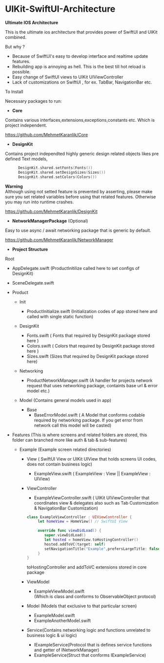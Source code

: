 # UIKit-SwiftUI-Architecture

**Ultimate IOS Architecture** 


This is the ultimate ios architecture that provides power of SwiftUI and UIKit combined.

But why ? 

- Because of SwiftUI's easy to develop interface and realtime update features.
- Rebuilding app is annoying as hell. This is the best till hot reload is possible.
- Easy change of SwiftUI views to UIKit UIViewController
- Lack of customizations on SwiftUI , for ex. TabBar, NavigationBar etc.

To Install 

Necessary packages to run:

- **Core**

Contains various interfaces,extensions,exceptions,constants etc. Which is project independent.

https://github.com/MehmetKaranlik/Core

- **DesignKit**

Contains project independted highly generic design related objects likes pre defined Text models,


````swift
      DesignKit.shared.setFonts(Fonts())
      DesignKit.shared.setDesignSizes(Sizes())
      DesignKit.shared.setColors(Colors())
````

**Warning** <br />
Although using not setted feature is prevented by asserting, please make sure you set related variables before using that related features.
Otherwise you may run into runtime crashes.

https://github.com/MehmetKaranlik/DesignKit

- **NetworkManagerPackage** (Optional)

Easy to use async / await  networking package that is generic by default.

https://github.com/MehmetKaranlik/NetworkManager



- **Project Structure** 


Root<br />
   - AppDelegate.swift (ProductInitilize called here to set configs of DesignKit)
   - SceneDelegate.swift
   - Product<br />
        - Init
            - ProductInitialize.swift (Initialization codes of app stored here and called with single static function)<br />
        - DesignKit
            - Fonts.swift ( Fonts that required by DesignKit package stored here )<br />
            - Colors.swift ( Colors that required by DesignKit package stored here )<br />
            - Sizes.swift (Sizes that required by DesignKit package stored here)<br />
          
        - Networking
            - ProductNetworkManager.swift (A handler for projects network request that uses networking package, containts base url & error model etc.)<br />
         
        - Model (Contains general models used in app)
            - Base<br />
               - BaseErrorModel.swift ( A Model that conforms codable required by networking package. If you get error from network call this model will be casted)<br />
         
   - Features (This is where screens and related folders are stored, this folder can branched more like auth & tab & sub-features)
        - Example (Example screen related directories)
            - View ( SwiftUI View or UIKit UIView that holds screens UI codes, does not contain business logic)<br />
                - ExampleView.swift ( ExampleView : View || ExampleView : UIView)<br />
            - ViewController<br />
                - ExampleViewController.swift ( UIKit UIViewController that coordinates view & delegates also such as Tab Customization & NavigationBar Customization)
                
                
                ```swift
                class ExampleViewController : UIViewController {
                     let homeView = HomeView() // SwiftUI View
   
                     override func viewDidLoad() {
                        super.viewDidLoad()
                        let hosted = homeView.toHostingController()
                        hosted.addToVC(target: self)
                        setNavigationTitle("Example",prefersLargeTitle: false)
                     }
               }


                ```
                
                toHostingController and addToVC extensions stored in core package <br />
            - ViewModel<br />
                - ExampleViewModel.swift<br /> (Which is class and conforms to ObservableObject protocol)
                
            - Model (Models that exclusive to that particular screen)<br />
                - ExampleModel.swift
                - ExampleAnotherModel.swift
            - Service(Contains networking logic and functions unrelated to business logic & ui logic)<br />
                - IExampleService(Protocol that is defines service functions and getter of INetworkManager)
                - ExampleService(Struct that conforms IExampleService)
            
         
            
      
      


